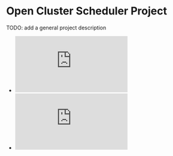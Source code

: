 # Open Cluster Scheduler Project

TODO: add a general project description

* ![Build Instructions](https://github.com/hpc-gridware/clusterscheduler/blob/master/doc/markdown/manual/development-guide/01_prepare_dev_env.md)
* ![Installation Guide](https://github.com/hpc-gridware/clusterscheduler/blob/master/doc/markdown/manual/installation-guide/01_planning_the_installation.md)


